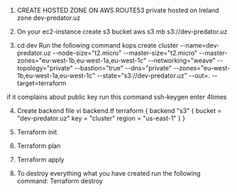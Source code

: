 1. CREATE HOSTED ZONE ON AWS ROUTE53
private hosted on Ireland zone
dev-predator.uz

2. On your ec2-instance create s3 bucket
aws s3 mb s3://dev-predator.uz

3. cd dev
Run the following command
kops create cluster --name=dev-predator.uz --node-size="t2.micro" --master-size="t2.micro" --master-zones="eu-west-1b,eu-west-1a,eu-west-1c" --networking="weave" --topology="private" --bastion="true" --dns="private" --zones="eu-west-1b,eu-west-1a,eu-west-1c" --state="s3://dev-predator.uz" --out=. --target=terraform

if it complains about public key run this command
ssh-keygen enter 4times

4. Create backend file
vi backend.tf
terraform {
  backend "s3" {
    bucket = "dev-predator.uz"
    key    = "cluster"
    region = "us-east-1"
  }
}

5. Terraform init
6. Terraform plan
7. Terraform apply


8. To destroy everything what you have created run the following command:
Terraform destroy
